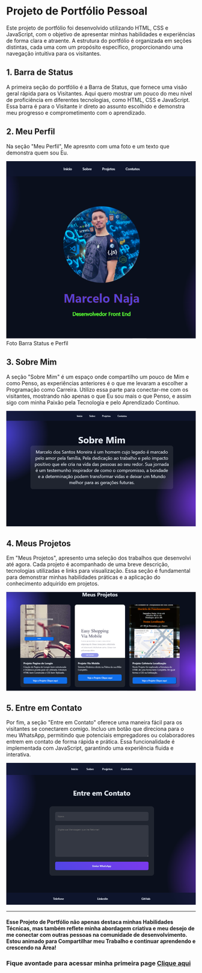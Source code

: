 # Projeto de Portfólio Pessoal

Este projeto de portfólio foi desenvolvido utilizando HTML, CSS e JavaScript, com o objetivo de apresentar minhas habilidades e experiências de forma clara e atraente. 
A estrutura do portfólio é organizada em seções distintas, cada uma com um propósito específico, proporcionando uma navegação intuitiva para os visitantes.

## 1. Barra de Status
A primeira seção do portfólio é a Barra de Status, que fornece uma visão geral rápida para os Visitantes.
Aqui quero mostrar um pouco do meu nível de proficiência em diferentes tecnologias, como HTML, CSS e JavaScript. 
Essa barra é para o Visitante ir direto ao assunto escolhido e demonstra meu progresso e comprometimento com o aprendizado.

## 2. Meu Perfil
Na seção "Meu Perfil", Me apresnto com uma foto e um texto que demonstra quem sou Eu.

<figuri>
<img src="Print portifólio.PNG"/>
<figcaption>Foto Barra Status e Perfil</figcaption>
<figuri/>

## 3. Sobre Mim
A seção "Sobre Mim" é um espaço onde compartilho um pouco de Mim e como Penso, as experiências anteriores é o que me levaram a escolher a Programação como Carreira. 
Utilizo essa parte para conectar-me com os visitantes, mostrando não apenas o que Eu sou mais o que Penso, e assim sigo com minha Paixão pela Tecnologia e pelo Aprendizado Contínuo.

<figuri>
<img src="Print portifólio1.PNG"/>
<figuri/>

## 4. Meus Projetos
Em "Meus Projetos", apresento uma seleção dos trabalhos que desenvolvi até agora. 
Cada projeto é acompanhado de uma breve descrição, tecnologias utilizadas e links para visualização.
Essa seção é fundamental para demonstrar minhas habilidades práticas e a aplicação do conhecimento adquirido em projetos.

<figuri>
<img src="Print portifólio2.PNG"/>
<figuri/>

## 5. Entre em Contato
Por fim, a seção "Entre em Contato" oferece uma maneira fácil para os visitantes se conectarem comigo. 
Incluo um botão que direciona para o meu WhatsApp, permitindo que potenciais empregadores ou colaboradores entrem em contato de forma rápida e prática.
Essa funcionalidade é implementada com JavaScript, garantindo uma experiência fluida e interativa.

<figuri>
<img src="Print portifólio3.PNG"/>
<figuri/>

---

<h4>Esse Projeto de Portfólio não apenas destaca minhas Habilidades Técnicas, 
mas também reflete minha abordagem criativa e meu desejo de me conectar com outras pessoas na comunidade de desenvolvimento.
Estou animado para Compartilhar meu Trabalho e continuar aprendendo e crescendo na Àrea!</h4>

<h3> Fique avontade para acessar minha primeira page <a href=https://marcelonaja-meu-portfolio-projetos.netlify.app/ />Clique aqui</h3>

